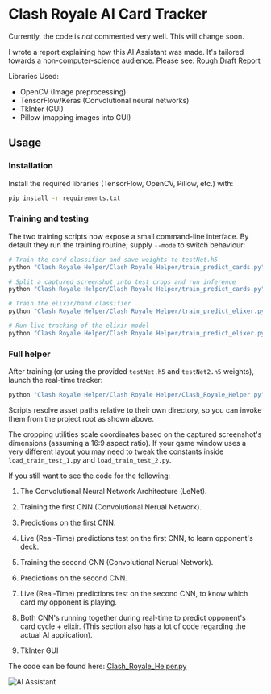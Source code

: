 # Clash Royale AI Card Tracker

Currently, the code is *not* commented very well. This will change soon.

I wrote a report explaining how this AI Assistant was made. It's tailored towards a non-computer-science audience. Please see: [Rough Draft Report](https://github.com/AmarSaini/Clash-Royale-AI-Card-Tracker/blob/master/Clash%20Royale%20Helper/Document/Report.pdf)

Libraries Used:
- OpenCV (Image preprocessing)
- TensorFlow/Keras (Convolutional neural networks)
- TkInter (GUI)
- Pillow (mapping images into GUI)

## Usage

### Installation

Install the required libraries (TensorFlow, OpenCV, Pillow, etc.) with:

```bash
pip install -r requirements.txt
```

### Training and testing

The two training scripts now expose a small command-line interface. By default
they run the training routine; supply `--mode` to switch behaviour:

```bash
# Train the card classifier and save weights to testNet.h5
python "Clash Royale Helper/Clash Royale Helper/train_predict_cards.py" --mode train

# Split a captured screenshot into test crops and run inference
python "Clash Royale Helper/Clash Royale Helper/train_predict_cards.py" --mode predict

# Train the elixir/hand classifier
python "Clash Royale Helper/Clash Royale Helper/train_predict_elixer.py" --mode train

# Run live tracking of the elixir model
python "Clash Royale Helper/Clash Royale Helper/train_predict_elixer.py" --mode live
```

### Full helper

After training (or using the provided `testNet.h5` and `testNet2.h5` weights),
launch the real-time tracker:

```bash
python "Clash Royale Helper/Clash Royale Helper/Clash_Royale_Helper.py"
```

Scripts resolve asset paths relative to their own directory, so you can invoke
them from the project root as shown above.

The cropping utilities scale coordinates based on the captured screenshot's
dimensions (assuming a 16:9 aspect ratio). If your game window uses a very
different layout you may need to tweak the constants inside
``load_train_test_1.py`` and ``load_train_test_2.py``.

If you still want to see the code for the following:

1. The Convolutional Neural Network Architecture (LeNet).

2. Training the first CNN (Convolutional Nerual Network).
3. Predictions on the first CNN.
4. Live (Real-Time) predictions test on the first CNN, to learn opponent's deck.

5. Training the second CNN (Convolutional Nerual Network).
6. Predictions on the second CNN.
7. Live (Real-Time) predictions test on the second CNN, to know which card my opponent is playing.

8. Both CNN's running together during real-time to predict opponent's card cycle + elixir. (This section also has a lot of code regarding the actual AI application).

9. TkInter GUI

The code can be found here: [Clash_Royale_Helper.py](https://github.com/AmarSaini/Clash-Royale-AI-Card-Tracker/blob/master/Clash%20Royale%20Helper/Clash%20Royale%20Helper/Clash_Royale_Helper.py)

![AI Assistant](https://i.imgur.com/r4zqYmj.png)
